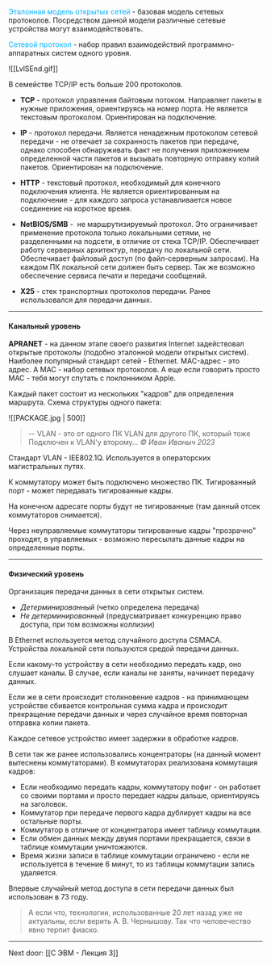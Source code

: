 <font style="color:#03b1fc" >Эталонная модель открытых сетей</font> - базовая модель сетевых протоколов. Посредством данной модели различные сетевые устройства могут взаимодействовать.

<font style="color:#03b1fc" >Сетевой протокол</font> - набор правил взаимодействий программно-аппаратных систем одного уровня.

![[LvlSEnd.gif]]

В семействе TCP/IP есть больше 200 протоколов.

- **TCP** - протокол управления байтовым потоком. Направляет пакеты в нужные приложения, ориентируясь на номер порта. Не является текстовым протоколом. Ориентирован на подключение.
- **IP** - протокол передачи. Является ненадежным протоколом сетевой передачи - не отвечает за сохранность пакетов при передаче, однако способен обнаруживать факт не получения приложением определенной части пакетов и вызывать повторную отправку копий пакетов. Ориентирован на подключение.

- **HTTP** - текстовый протокол, необходимый для конечного подключения клиента. Не является ориентированным на подключение - для каждого запроса устанавливается новое соединение на короткое время.

- **NetBIOS/SMB** -  не маршрутизируемый протокол. Это ограничивает применение протокола только локальными сетями, не разделенными на подсети, в отличие от стека TCP/IP. Обеспечивает работу серверных архитектур, передачу по локальной сети. Обеспечивает файловый доступ (по файл-серверным запросам). На каждом ПК локальной сети должен быть сервер. Так же возможно обеспечение сервиса печати и передачи сообщений.

- **Х25** - стек транспортных протоколов передачи. Ранее использовался для передачи данных.

--- 
#### Канальный уровень

**APRANET** - на данном этапе своего развития Internet задействовал открытые протоколы (подобно эталонной модели открытых систем).
Наиболее популярный стандарт сетей - Ethernet.
MAC-адрес - это адрес. А MAC - набор сетевых протоколов.
А еще если говорить просто MAC - тебя могут спутать с поклонником Apple.

Каждый пакет состоит из нескольких "кадров" для определения маршрута.
Схема структуры одного пакета:

![[PACKAGE.jpg | 500]]

> -- VLAN - это от одного ПК VLAN для другого ПК, который тоже Подключен к VLAN'у второму…                                    *© Иван Иваныч 2023*

Стандарт VLAN - IEE802.1Q. Используется в операторских магистральных путях.

К коммутатору может быть подключено множество ПК.
Тигированный порт - может передавать тигированные кадры.

На конечном адресате порты будут не тигированные (там данный отсек коммутаторов снимается).

Через неуправляемые коммутаторы тигированные кадры "прозрачно" проходят, в управляемых - возможно пересылать данные кадры на определенные порты.

---
#### Физический уровень

Организация передачи данных в сети открытых систем.
- *Детерминированный* (четко определена передача)
- *Не детерминированный* (предусматривает конкуренцию право доступа, при том возможны коллизии)

В Ethernet используется метод случайного доступа CSMACA.
Устройства локальной сети пользуются средой передачи данных.

Если какому-то устройству в сети необходимо передать кадр, оно слушает каналы. В случае, если каналы не заняты, начинает передачу данных.

Если же в сети происходит столкновение кадров - на принимающем устройстве сбивается контрольная сумма кадра и происходит прекращение передачи данных и через случайное время повторная отправка копии пакета.

Каждое сетевое устройство имеет задержки в обработке кадров.

В сети так же ранее использовались концентраторы (на данный момент вытеснены коммутаторами). В коммутаторах реализована коммутация кадров:

- Если необходимо передать кадры, коммутатору пофиг - он работает со своими портами и просто передает кадры дальше, ориентируясь на заголовок.
- Коммутатор при передаче первого кадра дублирует кадры на все остальные порты.
- Коммутатор в отличие от концентратора имеет таблицу коммутации.
- Если обмен данных между двумя портами прекращается, связи в таблице коммутации уничтожаются.
- Время жизни записи в таблице коммутации ограничено - если не используется в течение 6 минут, то из таблицы коммутации запись удаляется.

Впервые случайный метод доступа в сети передачи данных был использован в 73 году.

> А если что, технологии, использованные 20 лет назад уже не актуальны, если верить А. В. Чернышову. Так что человечество явно терпит фиаско.

---

Next door: [[С ЭВМ - Лекция 3]]